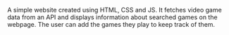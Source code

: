 A simple website created using HTML, CSS and JS. It fetches video game data from an API and displays information about searched games on the webpage. The user can add the games they play to keep track of them.
